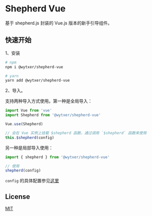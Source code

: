 # Shepherd Vue

基于 shepherd.js 封装的 Vue.js 版本的新手引导组件。


## 快速开始

1、安装

```bash
# npm
npm i @wytxer/shepherd-vue

# yarn
yarn add @wytxer/shepherd-vue
```

2、导入。

支持两种导入方式使用。第一种是全局导入：

```js
import Vue from 'vue'
import Shepherd from '@wytxer/shepherd-vue'

Vue.use(Shepherd)

// 会在 Vue 实例上挂载 $shepherd 函数，通过调用 `$shepherd` 函数来使用
this.$shepherd(config)
```

另一种是局部导入使用：

```js
import { shepherd } from '@wytxer/shepherd-vue'

// 使用
shepherd(config)
```

`config` 的具体配置参见[这里](https://shepherdjs.dev/docs/index.html)


## License

[MIT](/LICENSE)
